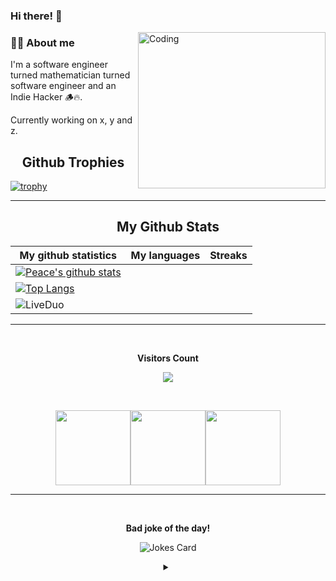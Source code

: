 ### Hi there! 👋

<img align="right" alt="Coding" width="300" height="250" src="https://cdn.dribbble.com/users/1162077/screenshots/4649464/skatter-programmer.gif">

<h3><a id="user-content-about-me" class="anchor" aria-hidden="true" href="#about-me"></a>👨‍💻 About me</h3>
I'm a software engineer turned mathematician turned software engineer and an Indie Hacker 🪵🔥.

Currently working on x, y and z.
 
<!-- GITHUB TROPHIES -->
<p align="center">
  <h2 align="center">Github Trophies</h2>
</p>

[![trophy](https://github-profile-trophy.vercel.app/?username=LiveDuo&theme=radical&margin-w=40&margin-h=40)](https://github.com/LiveDuo)

<hr>

<!-- START NEW SECTION -->
<p align="center">
 <h2 align="center">My Github Stats</h2>

|My github statistics|My languages|Streaks|
|-|-|-|
|[![Peace's github stats](https://github-readme-stats.vercel.app/api?username=LiveDuo&show_icons=true&theme=dark&hide_title=true)](https://github.com/LiveDuo)
|[![Top Langs](https://github-readme-stats.vercel.app/api/top-langs/?username=LiveDuo&show_icons=true&theme=dark&layout=compact&hide_title=true)](https://github.com/LiveDuo)
|![LiveDuo](https://github-readme-streak-stats.herokuapp.com/?user=LiveDuo&theme=dark)
<hr>

<!-- START NEW SECTION -->
<div align="center">
<br><p align="centre"><b>Visitors Count</b></p>  
<p align="center"><img align="center" src="https://profile-counter.glitch.me/{LiveDuo}/count.svg" /></p> 
<br></div>


<p align="center">
<img align="" height='120px' src="https://github.com/aryashah2k/aryashah2k/blob/main/assets/Geometric%20White.gif" /><img align="" height='120px' src="https://raw.githubusercontent.com/rodrigograca31/rodrigograca31/master/matrix.svg" /><img align="" height='120px' src="https://github.com/aryashah2k/aryashah2k/blob/main/assets/Geometric%20White.gif" />
</p>
<hr>

<!-- START NEW SECTION -->
<div align="center">
 <br>
 <p align="centre"><b> Bad joke of the day!</b></p>
 
 
![Jokes Card](https://readme-jokes.vercel.app/api)
 
 
<details><summary align="center"> </samp></summary><p align ="centre"> Refresh page to load New joke</p></details>
<br>
</div>
